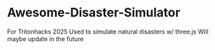 # Awesome-Disaster-Simulator
For Tritonhacks 2025
Used to simulate natural disasters w/ three.js
Will maybe update in the future 
